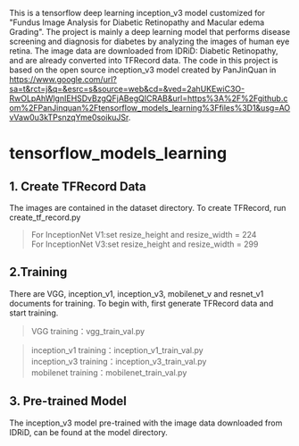 This is a tensorflow deep learning inception_v3 model customized for "Fundus Image Analysis for Diabetic Retinopathy and Macular edema Grading". 
The project is mainly a deep learning model that performs disease screening and diagnosis for diabetes by analyzing the images of human eye retina. The image data are downloaded from IDRiD: Diabetic Retinopathy, and are already converted into TFRecord data.
The code in this project is based on the open source inception_v3 model created by PanJinQuan in https://www.google.com/url?sa=t&rct=j&q=&esrc=s&source=web&cd=&ved=2ahUKEwiC3O-RwOLpAhWlgnIEHSDvBzgQFjABegQICRAB&url=https%3A%2F%2Fgithub.com%2FPanJinquan%2Ftensorflow_models_learning%3Ffiles%3D1&usg=AOvVaw0u3kTPsnzqYme0soikuJSr.

# tensorflow_models_learning

## 1. Create TFRecord Data
The images are contained in the dataset directory. To create TFRecord, run create_tf_record.py</br>
> For InceptionNet V1:set resize_height and resize_width = 224 </br>
> For InceptionNet V3:set resize_height and resize_width = 299 </br>



## 2.Training

There are VGG, inception_v1, inception_v3, mobilenet_v and resnet_v1 documents for training. To begin with, first generate TFRecord data and start training.
> VGG training：vgg_train_val.py </br>

> inception_v1 training：inception_v1_train_val.py </br>
> inception_v3 training：inception_v3_train_val.py </br>
> mobilenet training：mobilenet_train_val.py </br>

## 3. Pre-trained Model
The inception_v3 model pre-trained with the image data downloaded from IDRiD, can be found at the model directory. 




